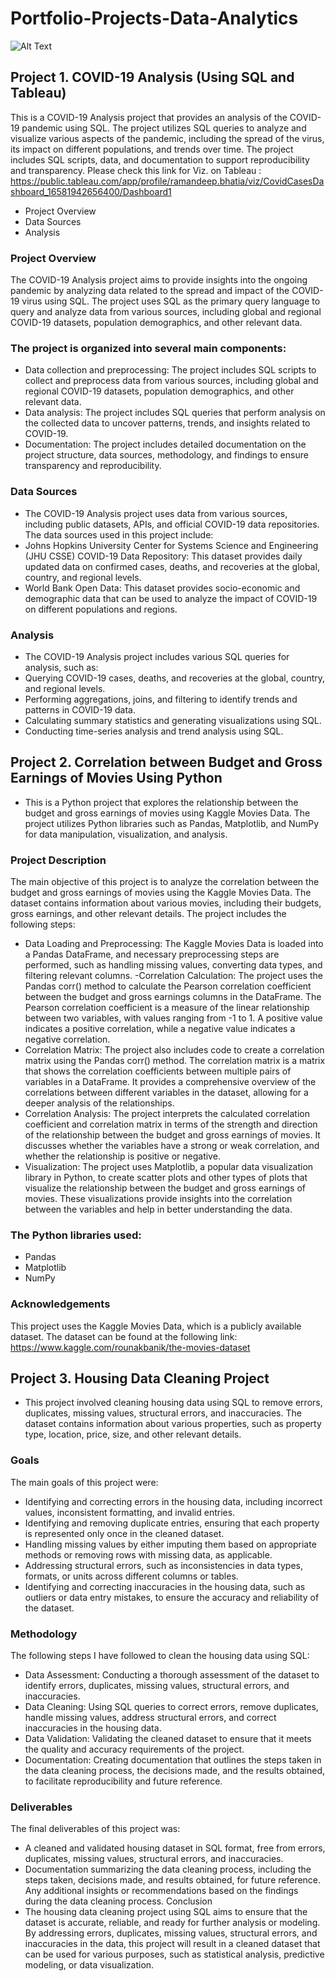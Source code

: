 # Portfolio-Projects-Data-Analytics
![Alt Text](https://media.giphy.com/media/UMyvk17PIo3SiZQWju/giphy.gif)
## Project 1. COVID-19 Analysis (Using SQL and Tableau)
This is a COVID-19 Analysis project that provides an analysis of the COVID-19 pandemic using SQL. The project utilizes SQL queries to analyze and visualize various aspects of the pandemic, including the spread of the virus, its impact on different populations, and trends over time. The project includes SQL scripts, data, and documentation to support reproducibility and transparency. Please check this link for Viz. on Tableau : https://public.tableau.com/app/profile/ramandeep.bhatia/viz/CovidCasesDashboard_16581942656400/Dashboard1
- Project Overview
- Data Sources
- Analysis
### Project Overview
The COVID-19 Analysis project aims to provide insights into the ongoing pandemic by analyzing data related to the spread and impact of the COVID-19 virus using SQL. The project uses SQL as the primary query language to query and analyze data from various sources, including global and regional COVID-19 datasets, population demographics, and other relevant data.

### The project is organized into several main components:
- Data collection and preprocessing: The project includes SQL scripts to collect and preprocess data from various sources, including global and regional COVID-19 datasets, population demographics, and other relevant data.
- Data analysis: The project includes SQL queries that perform analysis on the collected data to uncover patterns, trends, and insights related to COVID-19.
- Documentation: The project includes detailed documentation on the project structure, data sources, methodology, and findings to ensure transparency and reproducibility.
### Data Sources 
- The COVID-19 Analysis project uses data from various sources, including public datasets, APIs, and official COVID-19 data repositories. The data sources used in this project include:
- Johns Hopkins University Center for Systems Science and Engineering (JHU CSSE) COVID-19 Data Repository: This dataset provides daily updated data on confirmed cases, deaths, and recoveries at the global, country, and regional levels.
- World Bank Open Data: This dataset provides socio-economic and demographic data that can be used to analyze the impact of COVID-19 on different populations and regions.

### Analysis
- The COVID-19 Analysis project includes various SQL queries for analysis, such as:
- Querying COVID-19 cases, deaths, and recoveries at the global, country, and regional levels.
- Performing aggregations, joins, and filtering to identify trends and patterns in COVID-19 data.
- Calculating summary statistics and generating visualizations using SQL.
- Conducting time-series analysis and trend analysis using SQL.

## Project 2. Correlation between Budget and Gross Earnings of Movies Using Python
- This is a Python project that explores the relationship between the budget and gross earnings of movies using Kaggle Movies Data. The project utilizes Python libraries such as Pandas, Matplotlib, and NumPy for data manipulation, visualization, and analysis.
### Project Description
The main objective of this project is to analyze the correlation between the budget and gross earnings of movies using the Kaggle Movies Data. The dataset contains information about various movies, including their budgets, gross earnings, and other relevant details. The project includes the following steps:
- Data Loading and Preprocessing: The Kaggle Movies Data is loaded into a Pandas DataFrame, and necessary preprocessing steps are performed, such as handling missing values, converting data types, and filtering relevant columns.
-Correlation Calculation: The project uses the Pandas corr() method to calculate the Pearson correlation coefficient between the budget and gross earnings columns in the DataFrame. The Pearson correlation coefficient is a measure of the linear relationship between two variables, with values ranging from -1 to 1. A positive value indicates a positive correlation, while a negative value indicates a negative correlation.
- Correlation Matrix: The project also includes code to create a correlation matrix using the Pandas corr() method. The correlation matrix is a matrix that shows the correlation coefficients between multiple pairs of variables in a DataFrame. It provides a comprehensive overview of the correlations between different variables in the dataset, allowing for a deeper analysis of the relationships.
- Correlation Analysis: The project interprets the calculated correlation coefficient and correlation matrix in terms of the strength and direction of the relationship between the budget and gross earnings of movies. It discusses whether the variables have a strong or weak correlation, and whether the relationship is positive or negative.
- Visualization: The project uses Matplotlib, a popular data visualization library in Python, to create scatter plots and other types of plots that visualize the relationship between the budget and gross earnings of movies. These visualizations provide insights into the correlation between the variables and help in better understanding the data.
### The Python libraries used:
- Pandas
- Matplotlib
- NumPy
### Acknowledgements
This project uses the Kaggle Movies Data, which is a publicly available dataset. The dataset can be found at the following link: https://www.kaggle.com/rounakbanik/the-movies-dataset

## Project 3. Housing Data Cleaning Project
- This project involved cleaning housing data using SQL to remove errors, duplicates, missing values, structural errors, and inaccuracies. The dataset contains information about various properties, such as property type, location, price, size, and other relevant details.

### Goals
The main goals of this project were:
- Identifying and correcting errors in the housing data, including incorrect values, inconsistent formatting, and invalid entries.
- Identifying and removing duplicate entries, ensuring that each property is represented only once in the cleaned dataset.
- Handling missing values by either imputing them based on appropriate methods or removing rows with missing data, as applicable.
- Addressing structural errors, such as inconsistencies in data types, formats, or units across different columns or tables.
- Identifying and correcting inaccuracies in the housing data, such as outliers or data entry mistakes, to ensure the accuracy and reliability of the dataset.
### Methodology
The following steps I have followed to clean the housing data using SQL:
- Data Assessment: Conducting a thorough assessment of the dataset to identify errors, duplicates, missing values, structural errors, and inaccuracies.
- Data Cleaning: Using SQL queries to correct errors, remove duplicates, handle missing values, address structural errors, and correct inaccuracies in the housing data.
- Data Validation: Validating the cleaned dataset to ensure that it meets the quality and accuracy requirements of the project.
- Documentation: Creating documentation that outlines the steps taken in the data cleaning process, the decisions made, and the results obtained, to facilitate reproducibility and future reference.
### Deliverables
The final deliverables of this project was:
- A cleaned and validated housing dataset in SQL format, free from errors, duplicates, missing values, structural errors, and inaccuracies.
- Documentation summarizing the data cleaning process, including the steps taken, decisions made, and results obtained, for future reference.
Any additional insights or recommendations based on the findings during the data cleaning process.
Conclusion
- The housing data cleaning project using SQL aims to ensure that the dataset is accurate, reliable, and ready for further analysis or modeling. By addressing errors, duplicates, missing values, structural errors, and inaccuracies in the data, this project will result in a cleaned dataset that can be used for various purposes, such as statistical analysis, predictive modeling, or data visualization.
